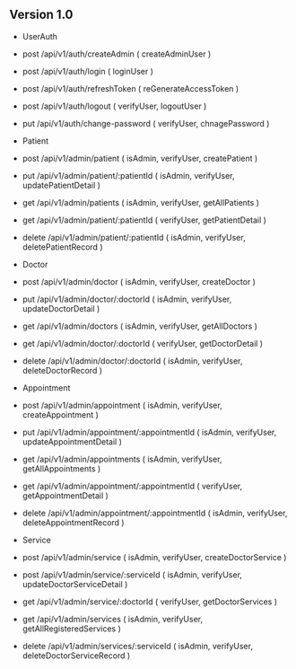 ## Version 1.0

- UserAuth
- post /api/v1/auth/createAdmin ( createAdminUser )
- post /api/v1/auth/login ( loginUser )
- post /api/v1/auth/refreshToken ( reGenerateAccessToken )
- post /api/v1/auth/logout ( verifyUser, logoutUser )
- put /api/v1/auth/change-password ( verifyUser, chnagePassword )

- Patient
- post /api/v1/admin/patient ( isAdmin, verifyUser, createPatient )
- put /api/v1/admin/patient/:patientId ( isAdmin, verifyUser, updatePatientDetail )
- get /api/v1/admin/patients ( isAdmin, verifyUser, getAllPatients )
- get /api/v1/admin/patient/:patientId ( verifyUser, getPatientDetail )
- delete /api/v1/admin/patient/:patientId ( isAdmin, verifyUser, deletePatientRecord )

- Doctor
- post /api/v1/admin/doctor ( isAdmin, verifyUser, createDoctor )
- put /api/v1/admin/doctor/:doctorId ( isAdmin, verifyUser, updateDoctorDetail )
- get /api/v1/admin/doctors ( isAdmin, verifyUser, getAllDoctors )
- get /api/v1/admin/doctor/:doctorId ( verifyUser, getDoctorDetail )
- delete /api/v1/admin/doctor/:doctorId ( isAdmin, verifyUser, deleteDoctorRecord )

- Appointment
- post /api/v1/admin/appointment ( isAdmin, verifyUser, createAppointment )
- put /api/v1/admin/appointment/:appointmentId ( isAdmin, verifyUser, updateAppointmentDetail )
- get /api/v1/admin/appointments ( isAdmin, verifyUser, getAllAppointments )
- get /api/v1/admin/appointment/:appointmentId ( verifyUser, getAppointmentDetail )
- delete /api/v1/admin/appointment/:appointmentId ( isAdmin, verifyUser, deleteAppointmentRecord )

- Service
- post /api/v1/admin/service ( isAdmin, verifyUser, createDoctorService )
- post /api/v1/admin/service/:serviceId ( isAdmin, verifyUser, updateDoctorServiceDetail )
- get /api/v1/admin/service/:doctorId ( verifyUser, getDoctorServices )
- get /api/v1/admin/services ( isAdmin, verifyUser, getAllRegisteredServices )
- delete /api/v1/admin/services/:serviceId ( isAdmin, verifyUser, deleteDoctorServiceRecord )
